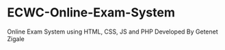 # ECWC-Online-Exam-System
Online Exam System using HTML, CSS, JS and PHP 
Developed By Getenet Zigale 
